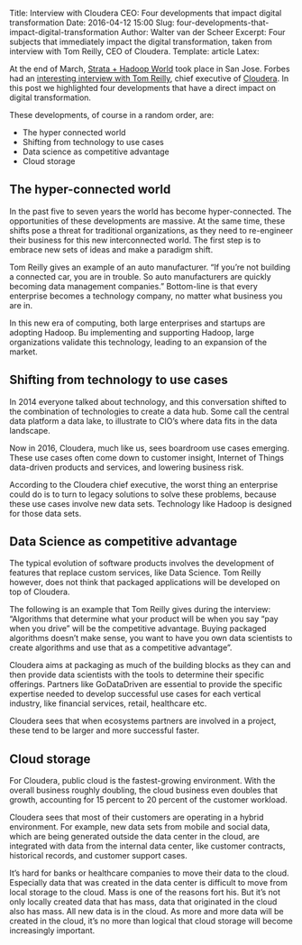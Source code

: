 Title: Interview with Cloudera CEO: Four developments that impact digital transformation
Date: 2016-04-12 15:00
Slug: four-developments-that-impact-digital-transformation
Author: Walter van der Scheer
Excerpt: Four subjects that immediately impact the digital transformation, taken from interview with Tom Reilly, CEO of Cloudera.
Template: article
Latex:

<span class="lead">At the end of March, [Strata + Hadoop World](http://conferences.oreilly.com/strata/hadoop-big-data-ca "Strata + Hadoop World, San Jose") took place in San Jose. Forbes had an [interesting interview with Tom Reilly](http://www.forbes.com/sites/roberthof/2016/04/06/ceo-tom-reilly-makes-the-case-for-cloudera-and-its-ipo/ "Forbes interview with Tom Reilly, CEO of Cloudera"), chief executive of [Cloudera](http://www.cloudera.com "Cloudera"). In this post we highlighted four developments that have a direct impact on digital transformation. </span>

These developments, of course in a random order, are:

+ The hyper connected world
+ Shifting from technology to use cases
+ Data science as competitive advantage
+ Cloud storage

## The hyper-connected world
In the past five to seven years the world has become hyper-connected. The opportunities of these developments are massive. At the same time, these shifts pose a threat for traditional organizations, as they need to re-engineer their business for this new interconnected world. The first step is to embrace new sets of ideas and make a paradigm shift. 

Tom Reilly gives an example of an auto manufacturer. “If you’re not building a connected car, you are in trouble. So auto manufacturers are quickly becoming data management companies.” Bottom-line is that every enterprise becomes a technology company, no matter what business you are in.

In this new era of computing, both large enterprises and startups are adopting Hadoop. Bu implementing and supporting Hadoop, large organizations validate this technology, leading to an expansion of the market.
 
## Shifting from technology to use cases
In 2014 everyone talked about technology, and this conversation shifted to the combination of technologies to create a data hub. Some call the central data platform a data lake, to illustrate to CIO’s where data fits in the data landscape.

Now in 2016, Cloudera, much like us, sees boardroom use cases emerging. These use cases often come down to customer insight, Internet of Things data-driven products and services, and lowering business risk.

According to the Cloudera chief executive, the worst thing an enterprise could do is to turn to legacy solutions to solve these problems, because these use cases involve new data sets. Technology like Hadoop is designed for those data sets.

## Data Science as competitive advantage
The typical evolution of software products involves the development of features that replace custom services, like Data Science. Tom Reilly however, does not think that packaged applications will be developed on top of Cloudera. 

The following is an example that Tom Reilly gives during the interview: “Algorithms that determine what your product will be when you say “pay when you drive” will be the competitive advantage. Buying packaged algorithms doesn’t make sense, you want to have you own data scientists to create algorithms and use that as a competitive advantage”.

Cloudera aims at packaging as much of the building blocks as they can and then provide data scientists with the tools to determine their specific offerings. Partners like GoDataDriven are essential to provide the specific expertise needed to develop successful use cases for each vertical industry, like financial services, retail, healthcare etc. 

Cloudera sees that when ecosystems partners are involved in a project, these tend to be larger and more successful faster.

## Cloud storage
For Cloudera, public cloud is the fastest-growing environment. With the overall business roughly doubling, the cloud business even doubles that growth, accounting for 15 percent to 20 percent of the customer workload. 

Cloudera sees that most of their customers are operating in a hybrid environment. For example, new data sets from mobile and social data, which are being generated outside the data center in the cloud, are integrated with data from the internal data center, like customer contracts, historical records, and customer support cases. 

It’s hard for banks or healthcare companies to move their data to the cloud. Especially data that was created in the data center is difficult to move from local storage to the cloud. Mass is one of the reasons fort his. But it’s not only locally created data that has mass, data that originated in the cloud also has mass. All new data is in the cloud. As more and more data will be created in the cloud, it’s no more than logical that cloud storage will become increasingly important.

